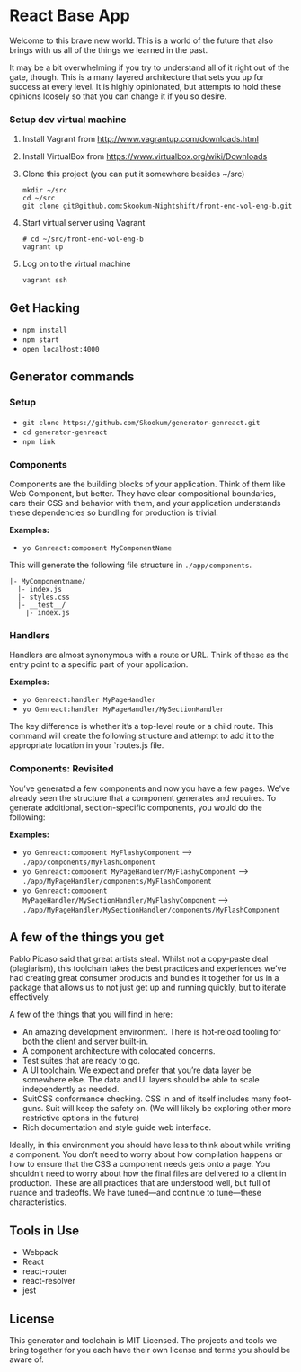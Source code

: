 # React Base App

Welcome to this brave new world. This is a world of the future that also brings
with us all of the things we learned in the past.

It may be a bit overwhelming if you try to understand all of it right out of the
gate, though. This is a many layered architecture that sets you up for success
at every level. It is highly opinionated, but attempts to hold these opinions
loosely so that you can change it if you so desire.

### Setup dev virtual machine

1. Install Vagrant from http://www.vagrantup.com/downloads.html
2. Install VirtualBox from https://www.virtualbox.org/wiki/Downloads
3. Clone this project (you can put it somewhere besides ~/src)

    ```
    mkdir ~/src
    cd ~/src
    git clone git@github.com:Skookum-Nightshift/front-end-vol-eng-b.git
    ```

4. Start virtual server using Vagrant

    ```
    # cd ~/src/front-end-vol-eng-b
    vagrant up
    ```

5. Log on to the virtual machine

    ```
    vagrant ssh
    ```

## Get Hacking

* `npm install`
* `npm start`
* `open localhost:4000`

## Generator commands

### Setup

* `git clone https://github.com/Skookum/generator-genreact.git`
* `cd generator-genreact`
* `npm link`

### Components

Components are the building blocks of your application. Think of them like Web
Component, but better. They have clear compositional boundaries, care their CSS
and behavior with them, and your application understands these dependencies so
bundling for production is trivial.

**Examples:**

* `yo Genreact:component MyComponentName`

This will generate the following file structure in `./app/components`.

```
|- MyComponentname/
  |- index.js
  |- styles.css
  |- __test__/
    |- index.js
```

### Handlers

Handlers are almost synonymous with a route or URL. Think of these as the entry
point to a specific part of your application.

**Examples:**

* `yo Genreact:handler MyPageHandler`
* `yo Genreact:handler MyPageHandler/MySectionHandler`

The key difference is whether it’s a top-level route or a child route. This
command will create the following structure and attempt to add it to the
appropriate location in your `routes.js file.

### Components: Revisited

You’ve generated a few components and now you have a few pages. We’ve already
seen the structure that a component generates and requires. To generate
additional, section-specific components, you would do the following:

**Examples:**

* `yo Genreact:component MyFlashyComponent`
  --> `./app/components/MyFlashComponent`
* `yo Genreact:component MyPageHandler/MyFlashyComponent`
  --> `./app/MyPageHandler/components/MyFlashComponent`
* `yo Genreact:component MyPageHandler/MySectionHandler/MyFlashyComponent`
  --> `./app/MyPageHandler/MySectionHandler/components/MyFlashComponent`

## A few of the things you get

Pablo Picaso said that great artists steal. Whilst not a copy-paste deal
(plagiarism), this toolchain takes the best practices and experiences we’ve had
creating great consumer products and bundles it together for us in a package
that allows us to not just get up and running quickly, but to iterate
effectively.

A few of the things that you will find in here:

* An amazing development environment. There is hot-reload tooling for both the
  client and server built-in.
* A component architecture with colocated concerns.
* Test suites that are ready to go.
* A UI toolchain. We expect and prefer that you’re data layer be somewhere else.
  The data and UI layers should be able to scale independently as needed.
* SuitCSS conformance checking. CSS in and of itself includes many foot-guns.
  Suit will keep the safety on. (We will likely be exploring other more
  restrictive options in the future)
* Rich documentation and style guide web interface.

Ideally, in this environment you should have less to think about while writing a
component. You don’t need to worry about how compilation happens or how to
ensure that the CSS a component needs gets onto a page. You shouldn’t need to
worry about how the final files are delivered to a client in production. These
are all practices that are understood well, but full of nuance and tradeoffs. We
have tuned—and continue to tune—these characteristics.

## Tools in Use

* Webpack
* React
* react-router
* react-resolver
* jest

## License

This generator and toolchain is MIT Licensed. The projects and tools we bring
together for you each have their own license and terms you should be aware of.
